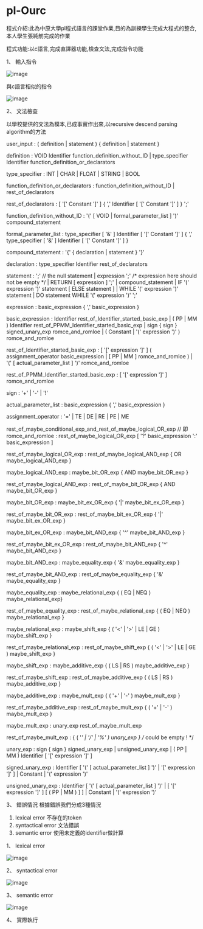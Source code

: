 # pl-Ourc
程式介紹:此為中原大學pl程式語言的課堂作業,目的為訓練學生完成大程式的整合,本人學生張純舫完成的作業

程式功能:以c語言,完成直譯器功能,檢查文法,完成指令功能

1、 輸入指令

![image](https://user-images.githubusercontent.com/55129180/190056012-e45fb169-cfd2-4f2d-9281-bdd567058000.png)

   與c語言相似的指令
   
![image](https://user-images.githubusercontent.com/55129180/190056302-148da952-ac9e-49f6-83b0-03516fe90fd2.png)

2、 文法檢查

以學校提供的文法為模本,已成事實作出來,以recursive descend parsing algorithm的方法

user_input 
    : ( definition | statement ) { definition | statement }



definition 
    :           VOID Identifier function_definition_without_ID 
    | type_specifier Identifier function_definition_or_declarators



type_specifier 
    : INT | CHAR | FLOAT | STRING | BOOL

function_definition_or_declarators 
    : function_definition_without_ID
    | rest_of_declarators



rest_of_declarators 
    : [ '[' Constant ']' ] 
      { ',' Identifier [ '[' Constant ']' ] } ';'



function_definition_without_ID 
    : '(' [ VOID | formal_parameter_list ] ')' compound_statement

formal_parameter_list 
    : type_specifier [ '&' ] Identifier [ '[' Constant ']' ] 
      { ',' type_specifier [ '&' ] Identifier [ '[' Constant ']' ] }



compound_statement 
    : '{' { declaration | statement } '}'



declaration 
    : type_specifier Identifier rest_of_declarators



statement
    : ';'     // the null statement
    | expression ';'  /* expression here should not be empty */
    | RETURN [ expression ] ';'
    | compound_statement
    | IF '(' expression ')' statement [ ELSE statement ]
    | WHILE '(' expression ')' statement
    | DO statement WHILE '(' expression ')' ';'
    
    
    
expression
    : basic_expression { ',' basic_expression }



basic_expression
    : Identifier rest_of_Identifier_started_basic_exp
    | ( PP | MM ) Identifier rest_of_PPMM_Identifier_started_basic_exp
    | sign { sign } signed_unary_exp romce_and_romloe
    | ( Constant | '(' expression ')' ) romce_and_romloe



rest_of_Identifier_started_basic_exp
    : [ '[' expression ']' ]
      ( assignment_operator basic_expression 
        | 
        [ PP | MM ] romce_and_romloe 
      )
    | '(' [ actual_parameter_list ] ')' romce_and_romloe



rest_of_PPMM_Identifier_started_basic_exp
    : [ '[' expression ']' ] romce_and_romloe 



sign
    : '+' | '-' | '!'



actual_parameter_list 
    : basic_expression { ',' basic_expression }



assignment_operator
    : '=' | TE | DE | RE | PE | ME



rest_of_maybe_conditional_exp_and_rest_of_maybe_logical_OR_exp // 即romce_and_romloe
    : rest_of_maybe_logical_OR_exp [ '?' basic_expression ':' basic_expression ]



rest_of_maybe_logical_OR_exp 
    : rest_of_maybe_logical_AND_exp { OR maybe_logical_AND_exp }



maybe_logical_AND_exp 
    : maybe_bit_OR_exp { AND maybe_bit_OR_exp }
    
    
rest_of_maybe_logical_AND_exp 
    : rest_of_maybe_bit_OR_exp { AND maybe_bit_OR_exp }



maybe_bit_OR_exp 
    : maybe_bit_ex_OR_exp { '|' maybe_bit_ex_OR_exp }
    
    
rest_of_maybe_bit_OR_exp 
    : rest_of_maybe_bit_ex_OR_exp { '|' maybe_bit_ex_OR_exp }



maybe_bit_ex_OR_exp 
    : maybe_bit_AND_exp { '^' maybe_bit_AND_exp }
    
    
rest_of_maybe_bit_ex_OR_exp 
    : rest_of_maybe_bit_AND_exp { '^' maybe_bit_AND_exp }



maybe_bit_AND_exp 
    : maybe_equality_exp { '&' maybe_equality_exp }
    
    
rest_of_maybe_bit_AND_exp 
    : rest_of_maybe_equality_exp { '&' maybe_equality_exp }



maybe_equality_exp 
    : maybe_relational_exp 
      { ( EQ | NEQ ) maybe_relational_exp}
      
      
rest_of_maybe_equality_exp 
    : rest_of_maybe_relational_exp 
      { ( EQ | NEQ ) maybe_relational_exp }
      
      

maybe_relational_exp 
    : maybe_shift_exp 
      { ( '<' | '>' | LE | GE ) maybe_shift_exp }
      
      
rest_of_maybe_relational_exp 
    : rest_of_maybe_shift_exp 
      { ( '<' | '>' | LE | GE ) maybe_shift_exp }
      
      

maybe_shift_exp 
    : maybe_additive_exp { ( LS | RS ) maybe_additive_exp }
    
    
rest_of_maybe_shift_exp 
    : rest_of_maybe_additive_exp { ( LS | RS ) maybe_additive_exp }
    
    

maybe_additive_exp 
    : maybe_mult_exp { ( '+' | '-' ) maybe_mult_exp }
    
    
rest_of_maybe_additive_exp 
    : rest_of_maybe_mult_exp { ( '+' | '-' ) maybe_mult_exp }
    
    

maybe_mult_exp 
    : unary_exp rest_of_maybe_mult_exp
    
    
rest_of_maybe_mult_exp 
    : { ( '*' | '/' | '%' ) unary_exp }  /* could be empty ! */
    
    

unary_exp
    : sign { sign } signed_unary_exp
    | unsigned_unary_exp
    | ( PP | MM ) Identifier [ '[' expression ']' ]
    
    

signed_unary_exp
    : Identifier [ '(' [ actual_parameter_list ] ')' 
                   |
                   '[' expression ']'
                 ]
    | Constant 
    | '(' expression ')'
    
    

unsigned_unary_exp
    : Identifier [ '(' [ actual_parameter_list ] ')' 
                   |
                   [ '[' expression ']' ] [ ( PP | MM ) ]
                 ]
    | Constant 
    | '(' expression ')'












3、  錯誤情況
根據錯誤我們分成3種情況
1. lexical error 不存在的token
2. syntactical error 文法錯誤
3.  semantic error  使用未定義的identifier做計算


1、 lexical error

   ![image](https://user-images.githubusercontent.com/55129180/190058033-025c0583-ad4e-466f-a2da-7cc49766fa2a.png)
   
2、 syntactical error

   ![image](https://user-images.githubusercontent.com/55129180/190058420-ffe8876f-a03f-4f83-bef4-636d0492c19f.png)

3、 semantic error

   ![image](https://user-images.githubusercontent.com/55129180/190058589-521f3d8d-9937-46b2-89ba-c6530538ef48.png)



4、 實際執行

